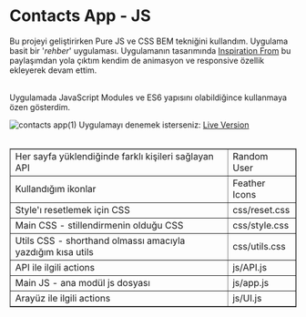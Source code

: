 # Contacts App - JS

Bu projeyi geliştirirken Pure JS ve CSS BEM tekniğini kullandım. Uygulama basit bir '*rehber*' uygulaması.
Uygulamanın tasarımında <a href="https://uidesigndaily.com/posts/photoshop-contacts-list-messaging-mobile-day-278" target="_blank" rel="noopener">Inspiration From</a> bu paylaşımdan yola çıktım kendim de animasyon ve responsive özellik
ekleyerek devam ettim. <br><br>

Uygulamada JavaScript Modules ve ES6 yapısını olabildiğince kullanmaya özen gösterdim. <br>

![contacts app(1)](https://user-images.githubusercontent.com/59998499/232170879-fcb6c70a-29bc-4c26-8be9-38d6f8223927.gif)
Uygulamayı denemek isterseniz: <a href="https://ozandeste.github.io/contacts-js-css/" target="_blank" rel="noopener">Live Version</a>
<br>
<br>

<table border="1">
<tr>
  <td>Her sayfa yüklendiğinde farklı kişileri sağlayan API</td>
  <td>Random User</td>
</tr>
<tr>
  <td>Kullandığım ikonlar</td>
  <td>Feather Icons</td>
</tr>
<tr>
  <td>Style'ı resetlemek için CSS</td>
  <td>css/reset.css</td>
</tr>
<tr>
  <td>Main CSS - stillendirmenin olduğu CSS</td>
  <td>css/style.css</td>
</tr>
<tr>
  <td>Utils CSS - shorthand olmassı amacıyla yazdığım kısa utils</td>
  <td>css/utils.css</td>
</tr>
<tr>
  <td>API ile ilgili actions</td>
  <td>js/API.js</td>
</tr>
<tr>
  <td>Main JS - ana modül js dosyası</td>
  <td>js/app.js</td>
</tr>
<tr>
  <td>Arayüz ile ilgili actions</td>
  <td>js/UI.js</td>
</tr>
</table>
